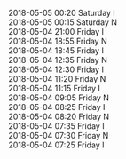 2018-05-05 00:20 Saturday  I  
2018-05-05 00:15 Saturday  N  
2018-05-04 21:00 Friday  I  
2018-05-04 18:55 Friday  N  
2018-05-04 18:45 Friday  I  
2018-05-04 12:35 Friday  N  
2018-05-04 12:30 Friday  I  
2018-05-04 11:20 Friday  N  
2018-05-04 11:15 Friday  I  
2018-05-04 09:05 Friday  N  
2018-05-04 08:25 Friday  I  
2018-05-04 08:20 Friday  N  
2018-05-04 07:35 Friday  I  
2018-05-04 07:30 Friday  N  
2018-05-04 07:25 Friday  I  
